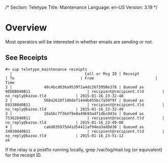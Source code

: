 /*
Section: Teletype
Title: Maintenance
Language: en-US
Version: 3.19
*/

# Overview

Most operators will be interested in whether emails are sending or not.

## See Receipts

    #> sup teletype_maintenance receipts
      |                                Call or Msg ID | Receipt                                       | To                             | From                           | Time
    1 |              40c4bcd636a9539f2a4dc2673958e378 | Queued as 9EDEB840B11                         | recipient@recipient.tld        | no_reply@kazoo.tld             | 2015-01-16_23-32-48
    2 |              560a2618f1d6def1444b455bc7a50f9f | Queued as E0338840B11                         | recipient@recipient.tld        | no_reply@kazoo.tld             | 2015-01-16_23-32-49
    3 |              19a56c7f364f9e0a49b93a4f1dbc843a | Queued as 75362840B11                         | recipient@recipient.tld        | no_reply@kazoo.tld             | 2015-01-16_23-49-08
    4 |              ca6d835975d41d54411af94ea3ad0d30 | Queued as 34930840B11                         | recipient@recipient.tld        | no_reply@kazoo.tld             | 2015-01-16_23-51-12
    ok

If the relay is a postfix running locally, grep /var/log/mail.log (or equivalent) for the receipt ID.
